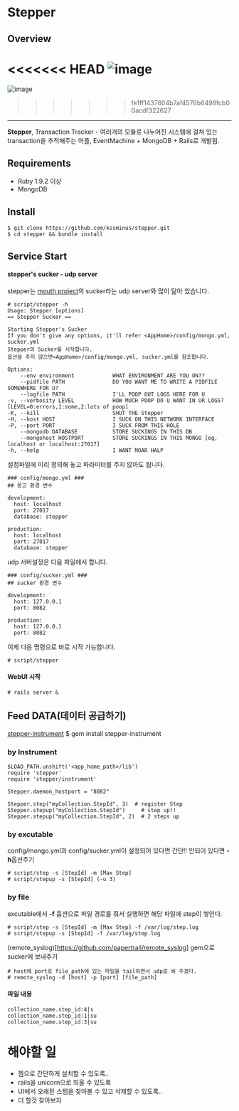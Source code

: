 # Stepper

## Overview
<<<<<<< HEAD
![image](https://lh5.googleusercontent.com/-J3648_0C1v0/UUEUUeZopwI/AAAAAAAAAHE/Fk5F7XVEOZw/s1302/%E1%84%89%E1%85%B3%E1%84%8F%E1%85%B3%E1%84%85%E1%85%B5%E1%86%AB%E1%84%89%E1%85%A3%E1%86%BA+2013-03-11+7.11.47+AM.png)
=======
![image](https://photos-4.dropbox.com/t/0/AADefyxFtX5star1ZAC5Gm3Uuz16NXI9vtd_H6CChJPkig/12/115826194/png/32x32/3/_/1/2/%EC%8A%A4%ED%81%AC%EB%A6%B0%EC%83%B7%202013-03-11%207.11.47%20AM.png/Va-bzy4G_Qzq9w5ApsGQmKfcPGUzAAqr5p_vP29bG34?size=1280x960)
>>>>>>> fe1ff1437604b7af4576b6498fcb00acdf322627
---
**Stepper**, Transaction Tracker - 여러개의 모듈로 나누어진 시스템에 걸쳐 있는 transaction을 추적해주는 어플, EventMachine + MongoDB + Rails로 개발됨.  
## Requirements
- Ruby 1.9.2 이상
- MongoDB

## Install
    $ git clone https://github.com/kssminus/stepper.git
    $ cd stepper && bundle install 


## Service Start
#### stepper's sucker - udp server
stepper는 [mouth project](https://github.com/cypriss/mouth)의 sucker라는 udp server와 많이 닮아 있습니다.

    # script/stepper -h
    Usage: Stepper [options]
    == Stepper Sucker ==
  
    Starting Stepper's Sucker
    If you don't give any options, it'll refer <AppHome>/config/mongo.yml, sucker.yml
    Stepper의 Sucker를 시작합니다.
    옵션을 주지 않으면<AppHome>/config/mongo.yml, sucker.yml를 참조합니다.
  
    Options:
        --env environment            WHAT ENVIRONMENT ARE YOU ON??
        --pidfile PATH               DO YOU WANT ME TO WRITE A PIDFILE SOMEWHERE FOR U?
        --logfile PATH               I'LL POOP OUT LOGS HERE FOR U
    -v, --verbosity LEVEL            HOW MUCH POOP DO U WANT IN UR LOGS? [LEVEL=0:errors,1:some,2:lots of poop]
    -K, --kill                       SHUT THE Stepper
    -H, --host HOST                  I SUCK ON THIS NETWORK INTERFACE
    -P, --port PORT                  I SUCK FROM THIS HOLE
        --mongodb DATABASE           STORE SUCKINGS IN THIS DB
        --mongohost HOSTPORT         STORE SUCKINGS IN THIS MONGO [eg, localhost or localhost:27017]
    -h, --help                       I WANT MOAR HALP
설정파일에 미리 정의해 놓고 파라미터를 주지 않아도 됩니다.
  
    ### config/mongo.yml ###
    ## 몽고 환경 변수

    development:
      host: localhost
      port: 27017
      database: stepper

    production:
      host: localhost
      port: 27017
      database: stepper
udp 서버설정은 다음 파일에서 합니다.

    ### config/sucker.yml ###
    ## sucker 환경 변수
  
    development:
      host: 127.0.0.1
      port: 8082

    production:
      host: 127.0.0.1
      port: 8082
이제 다음 명령으로 바로 시작 가능합니다.
  
    # script/stepper     

#### WebUI 시작

    # rails server &
    
## Feed DATA(데이터 공급하기)

[stepper-instrument](https://github.com/kssminus/stepper-instrument)
    $ gem install stepper-instrument
    
### by Instrument

    $LOAD_PATH.unshift('<app_home_path>/lib')
    require 'stepper'
    require 'stepper/instrument'
    
    Stepper.daemon_hostport = "8082"
    
    Stepper.step("myCollection.StepId", 3)  # register Step
    Stepper.stepup("myCollection.StepId")     # step up!!
    Stepper.stepup("myCollection.StepId", 2)  # 2 steps up 

### by excutable
config/mongo.yml과 config/sucker.yml이 설정되어 있다면 간단!! 안되어 있다면 **-h**옵션주기
  
    # script/step -s [StepId] -m [Max Step]
    # script/stepup -s [StepId] (-u 3)
  

### by file

excutable에서 **-f** 옵션으로 파일 경로를 줘서 실행하면 해당 파일에 step이 쌓인다.
  
    # script/step -s [StepId] -m [Max Step] -f /var/log/step.log
    # script/stepup -s [StepId] -f /var/log/step.log
   
(remote_syslog)[https://github.com/papertrail/remote_syslog] gem으로 sucker에 보내주기

    # host에 port로 file_path에 있는 파일을 tail하면서 udp로 쏴 주겠다.
    # remote_syslog -d [host] -p [port] [file_path] 
#### 파일 내용
    collection_name.step_id:4|s
    collection_name.step_id:1|su
    collection_name.step_id:3|su
    
# 해야할 일 

- 젬으로 간단하게 설치할 수 있도록.. 
- rails을 unicorn으로 띄울 수 있도록
- UI에서 오래된 스텝을 찾아볼 수 있고 삭제할 수 있도록.. 
- 더 할것 찾아보자
